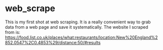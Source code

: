 # web_scrape
This is my first shot at web scraping. It is a really convenient way to grab data from a web page and save it systematically.
The website I scraped from is: https://food.list.co.uk/places/what:restaurants/location:New%20England%2852.0547%2C0.4853%29/distance:50/#results
